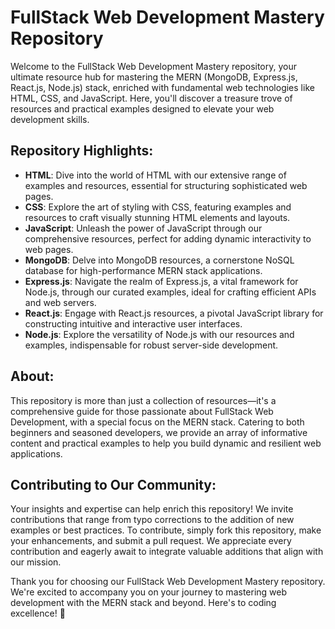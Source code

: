 # FullStack Web Development Mastery Repository

Welcome to the FullStack Web Development Mastery repository, your ultimate resource hub for mastering the MERN (MongoDB, Express.js, React.js, Node.js) stack, enriched with fundamental web technologies like HTML, CSS, and JavaScript. Here, you'll discover a treasure trove of resources and practical examples designed to elevate your web development skills.

## Repository Highlights: 
- **HTML**: Dive into the world of HTML with our extensive range of examples and resources, essential for structuring sophisticated web pages.
- **CSS**: Explore the art of styling with CSS, featuring examples and resources to craft visually stunning HTML elements and layouts.
- **JavaScript**: Unleash the power of JavaScript through our comprehensive resources, perfect for adding dynamic interactivity to web pages.
- **MongoDB**: Delve into MongoDB resources, a cornerstone NoSQL database for high-performance MERN stack applications.
- **Express.js**: Navigate the realm of Express.js, a vital framework for Node.js, through our curated examples, ideal for crafting efficient APIs and web servers.
- **React.js**: Engage with React.js resources, a pivotal JavaScript library for constructing intuitive and interactive user interfaces.
- **Node.js**: Explore the versatility of Node.js with our resources and examples, indispensable for robust server-side development.

## About:

This repository is more than just a collection of resources—it's a comprehensive guide for those passionate about FullStack Web Development, with a special focus on the MERN stack. Catering to both beginners and seasoned developers, we provide an array of informative content and practical examples to help you build dynamic and resilient web applications.

## Contributing to Our Community:

Your insights and expertise can help enrich this repository! We invite contributions that range from typo corrections to the addition of new examples or best practices. To contribute, simply fork this repository, make your enhancements, and submit a pull request. We appreciate every contribution and eagerly await to integrate valuable additions that align with our mission.


Thank you for choosing our FullStack Web Development Mastery repository. We're excited to accompany you on your journey to mastering web development with the MERN stack and beyond. Here's to coding excellence! 🚀
